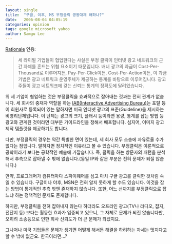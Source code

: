 ```yaml
---
layout: single
title:  "구글, 야후, MS 부정클릭 공동대체 왜하나?"
date:   2006-08-04 04:05:19
categories: opinion
tags: google microsoft yahoo
author: Samgu Lee
---
```

[Rationale](http://www.rtnl.info/146) 인용:

> 세 라이벌 기업들이 협업한다는 사실은 부정 클릭이 인터넷 광고 네트워크의 근간 자체를 흔드는 위협 요소이기 때문입니다. 배너 광고의 과금이 Cost-Per-Thousand로 이루어지든, Pay-Per-Click이든, Cost-Per-Action이든, 이 과금 기법은 광고 네트워크 운영주체가 제공하는 통계를 바탕으로 이루어집니다. 광고주들이 광고 네트워크에 갖는 신뢰는 통계의 정확도에 달려있습니다.

위 세 기업이 협업하는 것은 부정클릭을 효과적으로 잡아내는 것과는 전혀 관계가 없습니다. 세 회사의 중재자 역할을 하는 [IAB(Interactive Advertising Bureau)](https://www.iab.com/wp-content/uploads/2019/04/IABNewAdPortfolio_LW_FixedSizeSpec.pdf)는 포탈 등이 회원사로 등록되어 있는 말하자면 미국 인터넷 광고의 표준(Guideline)을 제시하는 비영리단체입니다. 이 단체는 광고의 크기, 플래시 등이라면 용량, 통계를 잡는 방법 등 광고와 관계된 것이라면 대부분 가이드라인을 정해서 배포합니다. 심지어, 이미지 광고 제작 템플릿을 제공하기도 합니다.

다만, 부정클릭의 경우는 약간 특별한 면이 있는데, 세 회사 모두 소송에 자유로울 수가 없다는 점입니다. 말하자면 정치적인 이유라고 볼 수 있습니다. 부정클릭은 이론적으로 공학이라기 보다는 공학적인 예술에 가깝습니다. 즉, 클릭을 하는 방문자의 패턴을 분석해서 추측으로 잡아낼 수 밖에 없습니다.(동일 IP와 같은 부분은 전혀 문제가 되질 않습니다.)

만약, 프로그래머가 컴퓨터마다 스파이웨어를 심고 마치 구글 광고를 클릭한 것처럼 속일 수 있습니다. 구글이나 야후, MSN은 전혀 알지 못하게 할 수도 있습니다. 이것을 잡는 방법이 통계적인 추측 밖엔 존재하지 않습니다. 또한, 어느 선까지를 부정클릭으로 잡느냐 하는 정책적인 문제도 존재합니다.

하지만, 부정클릭을 전혀 잡아내지 않는다 하더라도 오프라인 광고(TV나 라디오, 잡지, 전단지 등) 보다는 월등한 효과가 입증되고 있으니, 그 자체로 문제가 되진 않습니다만, 오히려 소송등으로 인한 회사 신뢰도가 더 큰 문제가 되겠지요.

그나저나 미국 기업들은 문제가 생기면 어떻게 해서든 해결을 하려하는 자세는 멋지다고 할 수 밖에 없군요. 한국이라면...?
